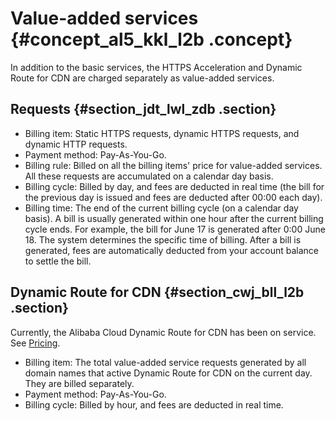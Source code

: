 # Value-added services {#concept_al5_kkl_l2b .concept}

In addition to the basic services, the HTTPS Acceleration and Dynamic Route for CDN are charged separately as value-added services.

## Requests {#section_jdt_lwl_zdb .section}

-   Billing item: Static HTTPS requests, dynamic HTTPS requests, and dynamic HTTP requests.
-   Payment method: Pay-As-You-Go.
-   Billing rule: Billed on all the billing items' price for value-added services. All these requests are accumulated on a calendar day basis.
-   Billing cycle: Billed by day, and fees are deducted in real time \(the bill for the previous day is issued and fees are deducted after 00:00 each day\).
-   Billing time: The end of the current billing cycle \(on a calendar day basis\). A bill is usually generated within one hour after the current billing cycle ends. For example, the bill for June 17 is generated after 0:00 June 18. The system determines the specific time of billing. After a bill is generated, fees are automatically deducted from your account balance to settle the bill.

## Dynamic Route for CDN {#section_cwj_bll_l2b .section}

Currently, the Alibaba Cloud Dynamic Route for CDN has been on service. See [Pricing](https://help.aliyun.com/noticelist/articleid/20701439.html).

-   Billing item: The total value-added service requests generated by all domain names that active Dynamic Route for CDN on the current day. They are billed separately.
-   Payment method: Pay-As-You-Go.
-   Billing cycle: Billed by hour, and fees are deducted in real time.

